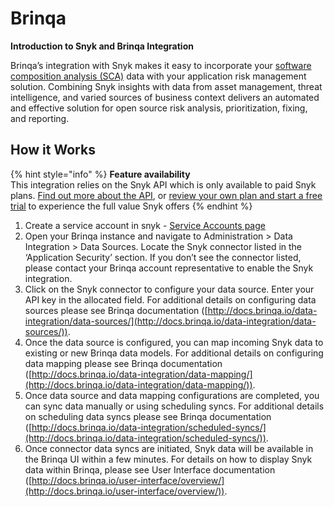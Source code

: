 # Brinqa

**Introduction to Snyk and Brinqa Integration**

Brinqa’s integration with Snyk makes it easy to incorporate your [software composition analysis (SCA)](https://snyk.io/blog/what-is-software-composition-analysis-sca-and-does-my-company-need-it/) data with your application risk management solution. Combining Snyk insights with data from asset management, threat intelligence, and varied sources of business context delivers an automated and effective solution for open source risk analysis, prioritization, fixing, and reporting.

## How it Works

{% hint style="info" %}
**Feature availability**\
This integration relies on the Snyk API which is only available to paid Snyk plans. [Find out more about the API](https://github.com/snyk/user-docs/tree/54e0dec0fe0e081d49f34119a9018499ad5c9e96/integrations/vulnerability-management-tools/brinqa/README.md), or [review your own plan and start a free trial](https://app.snyk.io/manage/billing) to experience the full value Snyk offers
{% endhint %}

1. Create a service account in snyk - [Service Accounts page](https://docs.snyk.io/integrations/managing-integrations/service-accounts)
2. Open your Brinqa instance and navigate to Administration > Data Integration > Data Sources. Locate the Snyk connector listed in the ‘Application Security’ section. If you don’t see the connector listed, please contact your Brinqa account representative to enable the Snyk integration.
3. Click on the Snyk connector to configure your data source. Enter your API key in the allocated field. For additional details on configuring data sources please see Brinqa documentation ([http://docs.brinqa.io/data-integration/data-sources/](http://docs.brinqa.io/data-integration/data-sources/)).
4. Once the data source is configured, you can map incoming Snyk data to existing or new Brinqa data models. For additional details on configuring data mapping please see Brinqa documentation ([http://docs.brinqa.io/data-integration/data-mapping/](http://docs.brinqa.io/data-integration/data-mapping/)).
5. Once data source and data mapping configurations are completed, you can sync data manually or using scheduling syncs. For additional details on scheduling data syncs please see Brinqa documentation ([http://docs.brinqa.io/data-integration/scheduled-syncs/](http://docs.brinqa.io/data-integration/scheduled-syncs/)).
6. Once connector data syncs are initiated, Snyk data will be available in the Brinqa UI within a few minutes. For details on how to display Snyk data within Brinqa, please see User Interface documentation ([http://docs.brinqa.io/user-interface/overview/](http://docs.brinqa.io/user-interface/overview/)).
